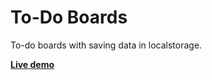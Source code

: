 # To-Do Boards

To-do boards with saving data in localstorage.

__[Live demo](https://hackernews-react-clone.firebaseapp.com)__
